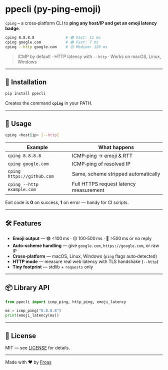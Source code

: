 # ppecli (py-ping-emoji)

`cping` – a cross‑platform CLI to **ping any host/IP and get an emoji latency badge**.

```bash
cping 8.8.8.8              # 🟢 Fast: 11 ms
cping google.com           # 🟢 Fast: 7 ms
cping --http google.com    # 🟡 Medium: 120 ms
```

> ICMP by default · HTTP latency with `--http` · Works on macOS, Linux, Windows

---

## 🚀 Installation

```bash
pip install ppecli
```

Creates the command **`cping`** in your PATH.

---

## 🌟 Usage

```bash
cping <host|ip> [--http]
```

| Example                    | What happens                           |
| -------------------------- | -------------------------------------- |
| `cping 8.8.8.8`            | ICMP‑ping → emoji & RTT                |
| `cping google.com`         | ICMP‑ping of resolved IP               |
| `cping https://github.com` | Same, scheme stripped automatically    |
| `cping --http example.com` | Full HTTPS request latency measurement |

Exit code is **0** on success, **1** on error — handy for CI scripts.

---

## 🛠️ Features

* **Emoji output** — 🟢 <100 ms · 🟡 100‑500 ms · 🔴 >500 ms or no reply
* **Auto‑scheme handling** — give `google.com`, `https://google.com`, or raw IP
* **Cross‑platform** — macOS, Linux, Windows (`ping` flags auto‑detected)
* **HTTP mode** — measure real web latency with TLS handshake (`--http`)
* **Tiny footprint** — stdlib + `requests` only

---

## 📦 Library API

```python
from ppecli import icmp_ping, http_ping, emoji_latency

ms = icmp_ping("8.8.8.8")
print(emoji_latency(ms))
```

---

## 📝 License

MIT — see [LICENSE](https://github.com/froas-dev/ppe-cli/tree/master) for details.

---

Made with ❤️ by [Froas](https://github.com/Froas)
